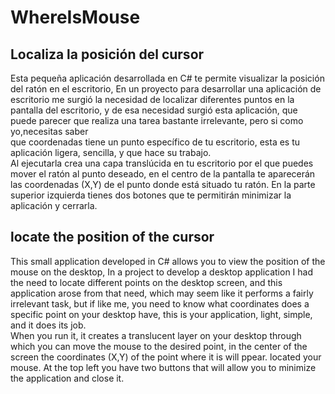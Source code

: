 # WhereIsMouse

## Localiza la posición del cursor

Esta pequeña aplicación desarrollada en C# te permite visualizar la posición del ratón en el escritorio, En un proyecto para desarrollar una aplicación de escritorio me surgió la necesidad de localizar   diferentes puntos en la pantalla del escritorio, y de esa necesidad surgió esta aplicación, que puede parecer que realiza una tarea bastante irrelevante, pero si como yo,necesitas saber  
que coordenadas tiene un punto específico de tu escritorio, esta es tu aplicación ligera, sencilla, y que hace su trabajo.  
Al ejecutarla crea una capa translúcida en tu escritorio por el que puedes mover el ratón al punto  deseado, en el centro de la pantalla te aparecerán las coordenadas (X,Y) de el punto donde está situado tu ratón. En la parte superior izquierda tienes dos botones que te permitirán minimizar la aplicación y cerrarla.  


## locate the position of the cursor

This small application developed in C# allows you to view the position of the mouse on the desktop, In a project to develop a desktop application I had the need to locate different points on the desktop   screen, and this application arose from that need, which may seem like it performs a fairly irrelevant task, but if like me, you need to know what coordinates does a specific point on your desktop have, this  is your application, light, simple, and it does its job.  
When you run it, it creates a translucent layer on your desktop through which you can move the mouse to the desired point, in the center of the screen the coordinates (X,Y) of the point where it is will ppear. located your mouse. At the top left you have two buttons that will allow you to minimize the application and  close it.